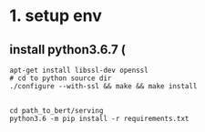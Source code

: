 # 1. setup env
## install python3.6.7 (

```
apt-get install libssl-dev openssl
# cd to python source dir
./configure --with-ssl && make && make install
```

##
```
cd path_to_bert/serving
python3.6 -m pip install -r requirements.txt
```
